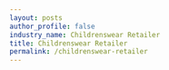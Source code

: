 ```yaml
---
layout: posts 
author_profile: false 
industry_name: Childrenswear Retailer
title: Childrenswear Retailer
permalink: /childrenswear-retailer
---
```

